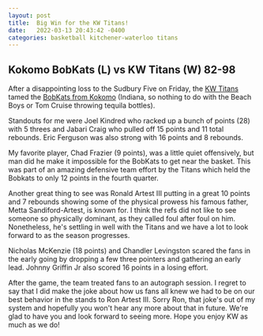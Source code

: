 ```yaml
---
layout: post
title:  Big Win for the KW Titans!
date:   2022-03-13 20:43:42 -0400
categories: basketball kitchener-waterloo titans
---
```


## Kokomo BobKats (L) vs KW Titans (W) 82-98

After a disappointing loss to the Sudbury Five on Friday, the [KW Titans](https://www.kwtitans.com/) tamed the [BobKats from Kokomo](https://kokomobobkats.com/) (Indiana, so nothing to do with the Beach Boys or Tom Cruise throwing tequila bottles).

Standouts for me were Joel Kindred who racked up a bunch of points (28) with 5 threes and Jabari Craig who pulled off 15 points and 11 total rebounds. Eric Ferguson was also strong with 16 points and 8 rebounds.

<!--more-->

My favorite player, Chad Frazier (9 points), was a little quiet offensively, but man did he make it impossible for the BobKats to get near the basket. This was part of an amazing defensive team effort by the Titans which held the Bobkats to only 12 points in the fourth quarter.

Another great thing to see was Ronald Artest III putting in a great 10 points and 7 rebounds showing some of the physical prowess his famous father, Metta Sandiford-Artest, is known for. I think the refs did not like to see someone so physically dominant, as they called foul after foul on him. Nonetheless, he's settling in well with the Titans and we have a lot to look forward to as the season progresses.

Nicholas McKenzie (18 points) and Chandler Levingston scared the fans in the early going by dropping a few three pointers and gathering an early lead. Johnny Griffin Jr also scored 16 points in a losing effort.

After the game, the team treated fans to an autograph session. I regret to say that I did make the joke about how us fans all knew we had to be on our best behavior in the stands to Ron Artest III. Sorry Ron, that joke's out of my system and hopefully you won't hear any more about that in future. We're glad to have you and look forward to seeing more. Hope you enjoy KW as much as we do!